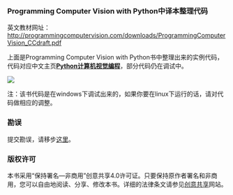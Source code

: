 ### Programming Computer Vision with Python中译本整理代码

英文教材网址：http://programmingcomputervision.com/downloads/ProgrammingComputerVision_CCdraft.pdf

上面是Programming Computer Vision with Python书中整理出来的实例代码，代码对应中文主页[**Python计算机视觉编程**](http://yongyuan.name/pcvwithpython/)，部分代码仍在调试中。

![](http://willard-yuan.github.io/pcvwithpython/assets/images/cover.png)

注：该书代码是在windows下调试出来的，如果你要在linux下运行的话，请对代码做相应的调整。

### 勘误
提交勘误，请移步[这里](http://www.ituring.com.cn/book/1349)。

### 版权许可

本书采用“保持署名—非商用”创意共享4.0许可证。只要保持原作者署名和非商用，您可以自由地阅读、分享、修改本书。详细的法律条文请参见[创意共享](http://creativecommons.org/licenses/by-nc/4.0/)网站。
